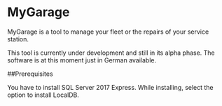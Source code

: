 # MyGarage

MyGarage is a tool to manage your fleet or the repairs of your service station. 

This tool is currently under development and still in its alpha phase. The software is at this moment just in German available.

##Prerequisites

You have to install SQL Server 2017 Express. While installing, select the option to install LocalDB. 
